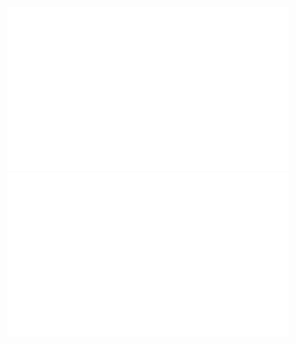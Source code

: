 ![Statistics Overview](https://raw.githubusercontent.com/DarkiBoi/github-stats/master/generated/overview.svg) ![Languages Overview](https://raw.githubusercontent.com/DarkiBoi/github-stats/master/generated/languages.svg)
